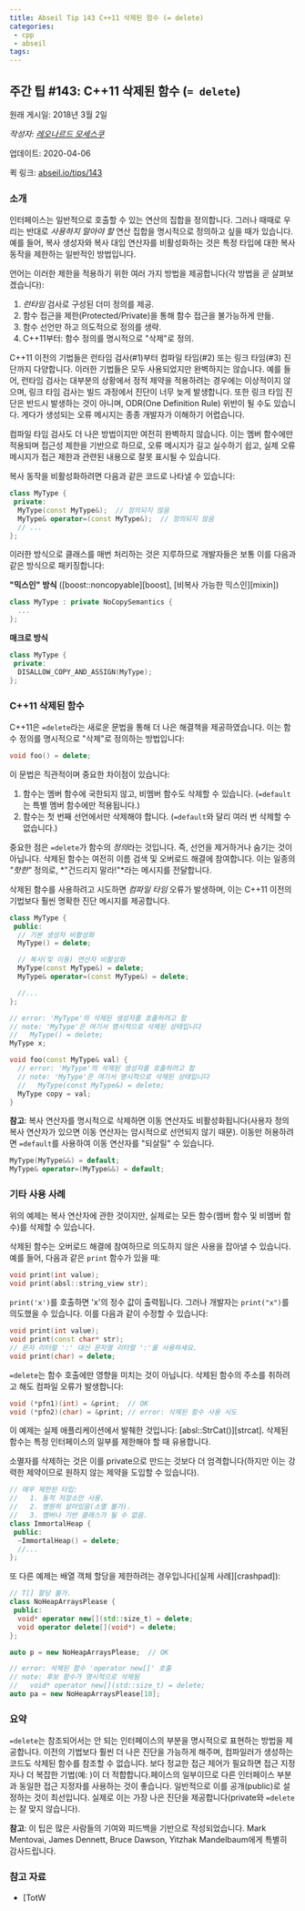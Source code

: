 ```yaml
---
title: Abseil Tip 143 C++11 삭제된 함수 (= delete)
categories:
 - cpp
 - abseil
tags:
---
```



## 주간 팁 #143: C++11 삭제된 함수 (`= delete`)

원래 게시일: 2018년 3월 2일

*작성자: [레오나르드 모세스쿠](mailto:mosescu@google.com)*

업데이트: 2020-04-06

퀵 링크: [abseil.io/tips/143](https://abseil.io/tips/143)

### 소개

인터페이스는 일반적으로 호출할 수 있는 연산의 집합을 정의합니다. 그러나 때때로 우리는 반대로 *사용하지 말아야 할* 연산 집합을 명시적으로 정의하고 싶을 때가 있습니다. 예를 들어, 복사 생성자와 복사 대입 연산자를 비활성화하는 것은 특정 타입에 대한 복사 동작을 제한하는 일반적인 방법입니다.

언어는 이러한 제한을 적용하기 위한 여러 가지 방법을 제공합니다(각 방법을 곧 살펴보겠습니다):

1.  *런타임* 검사로 구성된 더미 정의를 제공.
2.  함수 접근을 제한(Protected/Private)을 통해 함수 접근을 불가능하게 만듦.
3.  함수 선언만 하고 의도적으로 정의를 생략.
4.  C++11부터: 함수 정의를 명시적으로 "삭제"로 정의.

C++11 이전의 기법들은 런타임 검사(#1)부터 컴파일 타임(#2) 또는 링크 타임(#3) 진단까지 다양합니다. 이러한 기법들은 모두 사용되었지만 완벽하지는 않습니다. 예를 들어, 런타임 검사는 대부분의 상황에서 정적 제약을 적용하려는 경우에는 이상적이지 않으며, 링크 타임 검사는 빌드 과정에서 진단이 너무 늦게 발생합니다. 또한 링크 타임 진단은 반드시 발생하는 것이 아니며, ODR(One Definition Rule) 위반이 될 수도 있습니다. 게다가 생성되는 오류 메시지는 종종 개발자가 이해하기 어렵습니다.

컴파일 타임 검사도 더 나은 방법이지만 여전히 완벽하지 않습니다. 이는 멤버 함수에만 적용되며 접근성 제한을 기반으로 하므로, 오류 메시지가 길고 실수하기 쉽고, 실제 오류 메시지가 접근 제한과 관련된 내용으로 잘못 표시될 수 있습니다.

복사 동작을 비활성화하려면 다음과 같은 코드로 나타낼 수 있습니다:

```cpp
class MyType {
 private:
  MyType(const MyType&);  // 정의되지 않음
  MyType& operator=(const MyType&);  // 정의되지 않음
  // ...
};
```

이러한 방식으로 클래스를 매번 처리하는 것은 지루하므로 개발자들은 보통 이를 다음과 같은 방식으로 패키징합니다:

**"믹스인" 방식** ([boost::noncopyable][boost], [비복사 가능한 믹스인][mixin])

```cpp
class MyType : private NoCopySemantics {
  ...
};
```

**매크로 방식**

```cpp
class MyType {
 private:
  DISALLOW_COPY_AND_ASSIGN(MyType);
};
```

### C++11 삭제된 함수

C++11은 `=delete`라는 새로운 문법을 통해 더 나은 해결책을 제공하였습니다. 이는 함수 정의를 명시적으로 "삭제"로 정의하는 방법입니다:

```cpp
void foo() = delete;
```

이 문법은 직관적이며  중요한 차이점이 있습니다:

1.  함수는 멤버 함수에 국한되지 않고, 비멤버 함수도 삭제할 수 있습니다. (`=default`는 특별 멤버 함수에만 적용됩니다.)
2.  함수는 첫 번째 선언에서만 삭제해야 합니다. (`=default`와 달리 여러 번 삭제할 수 없습니다.)

중요한 점은 `=delete`가 함수의 *정의*라는 것입니다. 즉, 선언을 제거하거나 숨기는 것이 아닙니다. 삭제된 함수는 여전히 이름 검색 및 오버로드 해결에 참여합니다. 이는 일종의 *"핫한"* 정의로, *"건드리지 말라!"*라는 메시지를 전달합니다.

삭제된 함수를 사용하려고 시도하면 *컴파일 타임* 오류가 발생하며, 이는 C++11 이전의 기법보다 훨씬 명확한 진단 메시지를 제공합니다.

```cpp
class MyType {
 public:
  // 기본 생성자 비활성화
  MyType() = delete;

  // 복사(및 이동) 연산자 비활성화
  MyType(const MyType&) = delete;
  MyType& operator=(const MyType&) = delete;

  //...
};
```

```cpp
// error: 'MyType'의 삭제된 생성자를 호출하려고 함
// note: 'MyType'은 여기서 명시적으로 삭제된 상태입니다
//   MyType() = delete;
MyType x;

void foo(const MyType& val) {
  // error: 'MyType'의 삭제된 생성자를 호출하려고 함
  // note: 'MyType'은 여기서 명시적으로 삭제된 상태입니다
  //   MyType(const MyType&) = delete;
  MyType copy = val;
}
```

**참고**: 복사 연산자를 명시적으로 삭제하면 이동 연산자도 비활성화됩니다(사용자 정의 복사 연산자가 있으면 이동 연산자는 암시적으로 선언되지 않기 때문). 이동만 허용하려면 `=default`를 사용하여 이동 연산자를 "되살릴" 수 있습니다.

```cpp
MyType(MyType&&) = default;
MyType& operator=(MyType&&) = default;
```

### 기타 사용 사례

위의 예제는 복사 연산자에 관한 것이지만, 실제로는 모든 함수(멤버 함수 및 비멤버 함수)를 삭제할 수 있습니다.

삭제된 함수는 오버로드 해결에 참여하므로 의도하지 않은 사용을 잡아낼 수 있습니다. 예를 들어, 다음과 같은 `print` 함수가 있을 때:

```cpp
void print(int value);
void print(absl::string_view str);
```

`print('x')`를 호출하면 'x'의 정수 값이 출력됩니다. 그러나 개발자는 `print("x")`를 의도했을 수 있습니다. 이를 다음과 같이 수정할 수 있습니다:

```cpp
void print(int value);
void print(const char* str);
// 문자 리터럴 ':' 대신 문자열 리터럴 ':'를 사용하세요.
void print(char) = delete;
```

`=delete`는 함수 호출에만 영향을 미치는 것이 아닙니다. 삭제된 함수의 주소를 취하려고 해도 컴파일 오류가 발생합니다:

```cpp
void (*pfn1)(int) = &print;  // OK
void (*pfn2)(char) = &print; // error: 삭제된 함수 사용 시도
```

이 예제는 실제 애플리케이션에서 발췌한 것입니다: [absl::StrCat()][strcat]. 삭제된 함수는 특정 인터페이스의 일부를 제한해야 할 때 유용합니다.

소멸자를 삭제하는 것은 이를 private으로 만드는 것보다 더 엄격합니다(하지만 이는 강력한 제약이므로 원하지 않는 제약을 도입할 수 있습니다).

```cpp
// 매우 제한된 타입:
//   1. 동적 저장소만 사용.
//   2. 영원히 살아있음(소멸 불가).
//   3. 멤버나 기반 클래스가 될 수 없음.
class ImmortalHeap {
 public:
  ~ImmortalHeap() = delete;
  //...
};
```

또 다른 예제는 배열 객체 할당을 제한하려는 경우입니다([실제 사례][crashpad]):

```cpp
// T[] 할당 불가.
class NoHeapArraysPlease {
 public:
  void* operator new[](std::size_t) = delete;
  void operator delete[](void*) = delete;
};

auto p = new NoHeapArraysPlease;  // OK

// error: 삭제된 함수 'operator new[]' 호출
// note: 후보 함수가 명시적으로 삭제됨
//   void* operator new[](std::size_t) = delete;
auto pa = new NoHeapArraysPlease[10];
```

### 요약

`=delete`는 참조되어서는 안 되는 인터페이스의 부분을 명시적으로 표현하는 방법을 제공합니다. 이전의 기법보다 훨씬 더 나은 진단을 가능하게 해주며, 컴파일러가 생성하는 코드도 삭제된 함수를 참조할 수 없습니다. 보다 정교한 접근 제어가 필요하면 접근 지정자나 더 복잡한 기법(예:  )이 더 적합합니다.페이스의 일부이므로 다른 인터페이스 부분과 동일한 접근 지정자를 사용하는 것이 좋습니다. 일반적으로 이를 공개(public)로 설정하는 것이 최선입니다. 실제로 이는 가장 나은 진단을 제공합니다(private와 `=delete`는 잘 맞지 않습니다).

**참고**: 이 팁은 많은 사람들의 기여와 피드백을 기반으로 작성되었습니다. Mark Mentovai, James Dennett, Bruce Dawson, Yitzhak Mandelbaum에게 특별히 감사드립니다.

### 참고 자료

*   [TotW